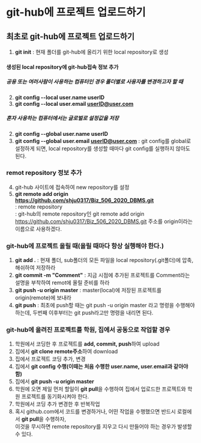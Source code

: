 # git-hub에 프로젝트 업로드하기

## 최초로 git-hub에 프로젝트 업로드하기
1. **git init** : 현재 폴더를 git-hub에 올리기 위한 local repository로 생성

#### 생성된 local repository에 git-hub접속 정보 추가

##### 공용 또는 여러사람이 사용하는 컴퓨터인 경우 폴더별로 사용자를 변경하고자 할 때
2. **git config --local user.name userID**
3. **git config --local user.email userID@user.com**

##### 혼자 사용하는 컴퓨터에서는 글로벌로 설정값을 저장
2. **git config --global user.name userID**
3. **git config --global user.email userID@user.com**
: git config를 global로 설정하게 되면, local repository를 생성할 때마다
git config를 실행하지 않아도 된다.

### remot repository 정보 추가
4. git-hub 사이트에 접속하여 new repository를 설정
5. **git remote add origin https://github.com/shju0317/Biz_506_2020_DBMS.git**      
	: remote repository   
	: git-hub의 remote repository인 git remote add origin https://github.com/shju0317/Biz_506_2020_DBMS.git 주소를 origin이라는 이름으로 사용하겠다.

### git-hub에 프로젝트 올릴 때(올릴 때마다 항상 실행해야 한다.)
1. **git add .** : 현재 폴더, sub폴더의 모든 파일을 local repository(.git폴더)에 압축, 해쉬하여 저장하라
2. **git commit -m "Comment"** : 지금 시점에 추가된 프로젝트를 Comment라는 설명을 부착하여 remot에 올릴 준비를 하라
3. **git push -u origin master** : master(local)에 저장된 프로젝트를 origin(remote)에 보내라
4. **git push** : 최초에 push할 때는 git push -u origin master 라고 명령을 수행해야 하는데, 두번째 이후부터는 git push라고만 명령을 내리면 된다.

### git-hub에 올려진 프로젝트를 학원, 집에서 공동으로 작업할 경우
1. 학원에서 코딩한 후 프로젝트를 **add, commit, push**하여 upload
2. 집에서 **git clone remote주소**하여 download
3. 집에서 프로젝트 코딩 추가, 변경
4. 집에서 **git config 수행(이때는 처음 수행한 user.name, user.email과 같아야 함)**
5. 집에서 **git push -u origin master**
6. 학원에 오면 제일 먼저 할일이 **git pull**을 수행하여 집에서 업로드한 프로젝트와 학원 프로젝트를 동기화시켜야 한다.
7. 학원에서 코딩 추가 변경한 후 반복작업 
8. 혹시 github.com에서 코드를 변경하거나, 어떤 작업을 수행했으면 반드시 로컬에서 **git pull**을 수행하자,      
	이것을 무시하면 remote repository를 지우고 다시 만들어야 하는 경우가 발생할 수 있다.


